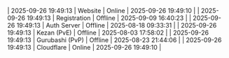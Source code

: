 | 2025-09-26 19:49:13 | Website | Online | 2025-09-26 19:49:10 |
| 2025-09-26 19:49:13 | Registration | Offline | 2025-09-09 16:40:23 |
| 2025-09-26 19:49:13 | Auth Server | Offline | 2025-08-18 09:33:31 |
| 2025-09-26 19:49:13 | Kezan (PvE) | Offline | 2025-08-03 17:58:02 |
| 2025-09-26 19:49:13 | Gurubashi (PvP) | Offline | 2025-08-23 21:44:06 |
| 2025-09-26 19:49:13 | Cloudflare | Online | 2025-09-26 19:49:10 |
